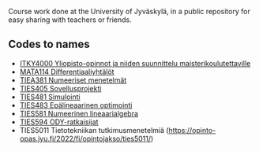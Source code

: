 Course work done at the University of Jyväskylä,
in a public repository for easy sharing with teachers or friends.

## Codes to names

- [ITKY4000 Yliopisto-opinnot ja niiden suunnittelu maisterikoulutettaville](https://opinto-opas.jyu.fi/2020/fi/opintojakso/itky4000/)
- [MATA114 Differentiaaliyhtälöt](https://opinto-opas.jyu.fi/2020/fi/opintojakso/mata114/)
- [TIEA381 Numeeriset menetelmät](https://opinto-opas.jyu.fi/2021/fi/opintojakso/tiea381/)
- [TIES405 Sovellusprojekti](https://opinto-opas.jyu.fi/2021/fi/opintojakso/ties405/)
- [TIES481 Simulointi](https://opinto-opas.jyu.fi/2021/fi/opintojakso/ties481/)
- [TIES483 Epälineaarinen optimointi](https://opinto-opas.jyu.fi/2020/fi/opintojakso/ties483/)
- [TIES581 Numeerinen lineaarialgebra](https://opinto-opas.jyu.fi/2021/fi/opintojakso/ties581/)
- [TIES594 ODY-ratkaisijat](https://opinto-opas.jyu.fi/2020/fi/opintojakso/ties594/)
- TIES5011 Tietotekniikan tutkimusmenetelmiä (https://opinto-opas.jyu.fi/2022/fi/opintojakso/ties5011/)
